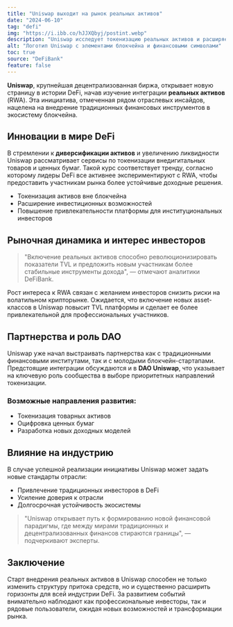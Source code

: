 ```yaml
---
title: "Uniswap выходит на рынок реальных активов"
date: "2024-06-10"
tag: "defi"
img: "https://i.ibb.co/hJJXQbyj/postint.webp"
description: "Uniswap исследует токенизацию реальных активов и расширяет возможности DeFi."
alt: "Логотип Uniswap с элементами блокчейна и финансовыми символами"
toc: true
source: "DeFiBank"
feature: false
---
```


**Uniswap**, крупнейшая децентрализованная биржа, открывает новую страницу в истории DeFi, начав изучение интеграции **реальных активов** (RWA). Эта инициатива, отмеченная рядом отраслевых инсайдов, нацелена на внедрение традиционных финансовых инструментов в экосистему блокчейна.

## Инновации в мире DeFi

В стремлении к **диверсификации активов** и увеличению ликвидности Uniswap рассматривает сервисы по токенизации внедигитальных товаров и ценных бумаг. Такой курс соответствует тренду, согласно которому лидеры DeFi все активнее экспериментируют с RWA, чтобы предоставить участникам рынка более устойчивые доходные решения.

- Токенизация активов вне блокчейна
- Расширение инвестиционных возможностей
- Повышение привлекательности платформы для институциональных инвесторов

## Рыночная динамика и интерес инвесторов

> "Включение реальных активов способно революционизировать показатели TVL и предложить новым участникам более стабильные инструменты дохода", — отмечают аналитики DeFiBank.

Рост интереса к RWA связан с желанием инвесторов снизить риски на волатильном крипторынке. Ожидается, что включение новых asset-классов в Uniswap повысит TVL платформы и сделает ее более привлекательной для профессиональных участников.

## Партнерства и роль DAO

Uniswap уже начал выстраивать партнерства как с традиционными финансовыми институтами, так и с молодыми блокчейн-стартапами. Предстоящие интеграции обсуждаются и в **DAO Uniswap**, что указывает на ключевую роль сообщества в выборе приоритетных направлений токенизации.

### Возможные направления развития:

- Токенизация товарных активов
- Оцифровка ценных бумаг
- Разработка новых доходных моделей

## Влияние на индустрию

В случае успешной реализации инициативы Uniswap может задать новые стандарты отрасли:

- Привлечение традиционных инвесторов в DeFi
- Усиление доверия к отрасли
- Долгосрочная устойчивость экосистемы

> "Uniswap открывает путь к формированию новой финансовой парадигмы, где между мирами традиционных и децентрализованных финансов стираются границы", — подчеркивают эксперты.

## Заключение

Старт внедрения реальных активов в Uniswap способен не только изменить структуру притока средств, но и существенно расширить горизонты для всей индустрии DeFi. За развитием событий внимательно наблюдают как профессиональные инвесторы, так и рядовые пользователи, ожидая новых возможностей и трансформации рынка.